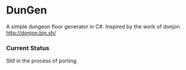 # DunGen

A simple dungeon floor generator in C#. Inspired by the work of donjon http://donjon.bin.sh/

### Current Status

Still in the process of porting.